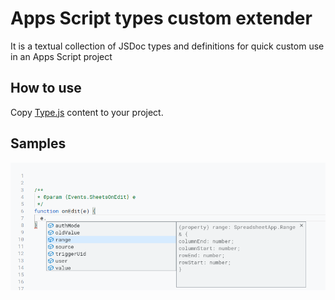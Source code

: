 # Apps Script types custom extender

It is a textual collection of JSDoc types and definitions for quick custom use in an Apps Script project

## How to use

Copy [Type.js][types.js_raw] content to your project.

## Samples

![Sheets Edit Event][sheets_edit.png]

[types.js_raw]: Types.js?raw=true
[sheets_edit.png]: assets/sheets_edit.png 'Sheets Edit Event'
